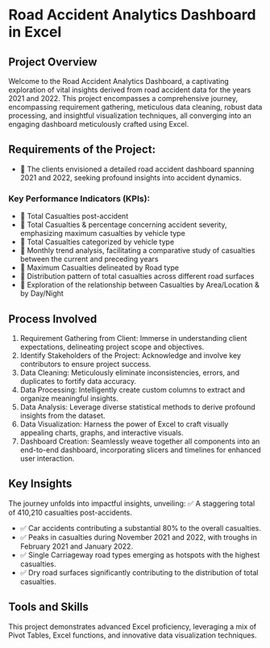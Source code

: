 # Road Accident Analytics Dashboard in Excel

## Project Overview
Welcome to the Road Accident Analytics Dashboard, a captivating exploration of vital insights derived from road accident data for the years 2021 and 2022. This project encompasses a comprehensive journey, encompassing requirement gathering, meticulous data cleaning, robust data processing, and insightful visualization techniques, all converging into an engaging dashboard meticulously crafted using Excel.

## Requirements of the Project:
- 📌 The clients envisioned a detailed road accident dashboard spanning 2021 and 2022, seeking profound insights into accident dynamics.

### Key Performance Indicators (KPIs):
- 📌 Total Casualties post-accident
- 📌 Total Casualties & percentage concerning accident severity, emphasizing maximum casualties by vehicle type
- 📌 Total Casualties categorized by vehicle type
- 📌 Monthly trend analysis, facilitating a comparative study of casualties between the current and preceding years
- 📌 Maximum Casualties delineated by Road type
- 📌 Distribution pattern of total casualties across different road surfaces
- 📌 Exploration of the relationship between Casualties by Area/Location & by Day/Night

## Process Involved
1. Requirement Gathering from Client: Immerse in understanding client expectations, delineating project scope and objectives.
2. Identify Stakeholders of the Project: Acknowledge and involve key contributors to ensure project success.
3. Data Cleaning: Meticulously eliminate inconsistencies, errors, and duplicates to fortify data accuracy.
4. Data Processing: Intelligently create custom columns to extract and organize meaningful insights.
5. Data Analysis: Leverage diverse statistical methods to derive profound insights from the dataset.
6. Data Visualization: Harness the power of Excel to craft visually appealing charts, graphs, and interactive visuals.
7. Dashboard Creation: Seamlessly weave together all components into an end-to-end dashboard, incorporating slicers and timelines for enhanced user interaction.

## Key Insights
The journey unfolds into impactful insights, unveiling:
 ✅ A staggering total of 410,210 casualties post-accidents.
- ✅ Car accidents contributing a substantial 80% to the overall casualties.
- ✅ Peaks in casualties during November 2021 and 2022, with troughs in February 2021 and January 2022.
- ✅ Single Carriageway road types emerging as hotspots with the highest casualties.
- ✅ Dry road surfaces significantly contributing to the distribution of total casualties.

## Tools and Skills
This project demonstrates advanced Excel proficiency, leveraging a  mix of Pivot Tables, Excel functions, and innovative data visualization techniques.
